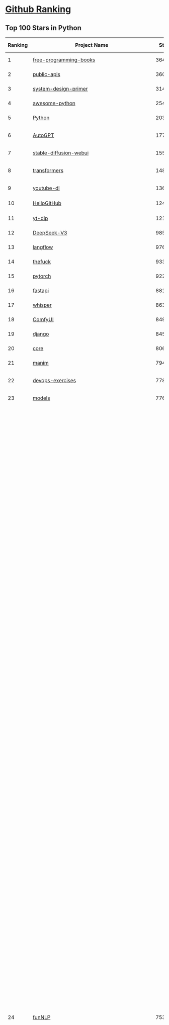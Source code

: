 [Github Ranking](../README.md)
==========

## Top 100 Stars in Python

| Ranking | Project Name | Stars | Forks | Language | Open Issues | Description | Last Commit |
| ------- | ------------ | ----- | ----- | -------- | ----------- | ----------- | ----------- |
| 1 | [free-programming-books](https://github.com/EbookFoundation/free-programming-books) | 364767 | 63879 | Python | 31 | :books: Freely available programming books | 2025-08-09T10:39:09Z |
| 2 | [public-apis](https://github.com/public-apis/public-apis) | 360587 | 37840 | Python | 2 | A collective list of free APIs | 2025-05-20T15:56:34Z |
| 3 | [system-design-primer](https://github.com/donnemartin/system-design-primer) | 314877 | 51670 | Python | 248 | Learn how to design large-scale systems. Prep for the system design interview.  Includes Anki flashcards. | 2025-05-21T11:13:33Z |
| 4 | [awesome-python](https://github.com/vinta/awesome-python) | 254240 | 26087 | Python | 0 | An opinionated list of awesome Python frameworks, libraries, software and resources. | 2025-07-17T16:35:51Z |
| 5 | [Python](https://github.com/TheAlgorithms/Python) | 203873 | 47277 | Python | 74 | All Algorithms implemented in Python | 2025-08-04T18:14:41Z |
| 6 | [AutoGPT](https://github.com/Significant-Gravitas/AutoGPT) | 177636 | 45921 | Python | 138 | AutoGPT is the vision of accessible AI for everyone, to use and to build on. Our mission is to provide the tools, so that you can focus on what matters. | 2025-08-10T03:43:43Z |
| 7 | [stable-diffusion-webui](https://github.com/AUTOMATIC1111/stable-diffusion-webui) | 155402 | 28822 | Python | 2362 | Stable Diffusion web UI | 2025-05-03T06:17:03Z |
| 8 | [transformers](https://github.com/huggingface/transformers) | 148126 | 29964 | Python | 1085 | 🤗 Transformers: the model-definition framework for state-of-the-art machine learning models in text, vision, audio, and multimodal models, for both inference and training.  | 2025-08-09T08:52:00Z |
| 9 | [youtube-dl](https://github.com/ytdl-org/youtube-dl) | 136807 | 10422 | Python | 3643 | Command-line program to download videos from YouTube.com and other video sites | 2025-05-04T11:53:05Z |
| 10 | [HelloGitHub](https://github.com/521xueweihan/HelloGitHub) | 124392 | 10623 | Python | 210 | :octocat: 分享 GitHub 上有趣、入门级的开源项目。Share interesting, entry-level open source projects on GitHub. | 2025-07-30T17:30:00Z |
| 11 | [yt-dlp](https://github.com/yt-dlp/yt-dlp) | 121834 | 9685 | Python | 1612 | A feature-rich command-line audio/video downloader | 2025-08-08T04:04:31Z |
| 12 | [DeepSeek-V3](https://github.com/deepseek-ai/DeepSeek-V3) | 98569 | 16056 | Python | 28 | None | 2025-06-27T08:46:37Z |
| 13 | [langflow](https://github.com/langflow-ai/langflow) | 97622 | 7310 | Python | 434 | Langflow is a powerful tool for building and deploying AI-powered agents and workflows. | 2025-08-10T00:33:56Z |
| 14 | [thefuck](https://github.com/nvbn/thefuck) | 93364 | 3737 | Python | 287 | Magnificent app which corrects your previous console command. | 2024-07-19T14:56:13Z |
| 15 | [pytorch](https://github.com/pytorch/pytorch) | 92243 | 24903 | Python | 15397 | Tensors and Dynamic neural networks in Python with strong GPU acceleration | 2025-08-10T03:42:33Z |
| 16 | [fastapi](https://github.com/fastapi/fastapi) | 88198 | 7708 | Python | 49 | FastAPI framework, high performance, easy to learn, fast to code, ready for production | 2025-08-08T10:32:11Z |
| 17 | [whisper](https://github.com/openai/whisper) | 86337 | 10623 | Python | 0 | Robust Speech Recognition via Large-Scale Weak Supervision | 2025-06-26T01:05:52Z |
| 18 | [ComfyUI](https://github.com/comfyanonymous/ComfyUI) | 84999 | 9420 | Python | 2471 | The most powerful and modular diffusion model GUI, api and backend with a graph/nodes interface. | 2025-08-09T16:49:25Z |
| 19 | [django](https://github.com/django/django) | 84530 | 32777 | Python | 0 | The Web framework for perfectionists with deadlines. | 2025-08-08T19:39:50Z |
| 20 | [core](https://github.com/home-assistant/core) | 80646 | 34626 | Python | 2415 | :house_with_garden: Open source home automation that puts local control and privacy first. | 2025-08-09T19:52:41Z |
| 21 | [manim](https://github.com/3b1b/manim) | 79406 | 6825 | Python | 450 | Animation engine for explanatory math videos | 2025-06-14T15:50:43Z |
| 22 | [devops-exercises](https://github.com/bregman-arie/devops-exercises) | 77881 | 17474 | Python | 35 | Linux, Jenkins, AWS, SRE, Prometheus, Docker, Python, Ansible, Git, Kubernetes, Terraform, OpenStack, SQL, NoSQL, Azure, GCP, DNS, Elastic, Network, Virtualization. DevOps Interview Questions | 2025-08-07T17:27:38Z |
| 23 | [models](https://github.com/tensorflow/models) | 77625 | 45517 | Python | 1076 | Models and examples built with TensorFlow | 2025-08-07T19:16:45Z |
| 24 | [funNLP](https://github.com/fighting41love/funNLP) | 75336 | 14950 | Python | 34 | 中英文敏感词、语言检测、中外手机/电话归属地/运营商查询、名字推断性别、手机号抽取、身份证抽取、邮箱抽取、中日文人名库、中文缩写库、拆字词典、词汇情感值、停用词、反动词表、暴恐词表、繁简体转换、英文模拟中文发音、汪峰歌词生成器、职业名称词库、同义词库、反义词库、否定词库、汽车品牌词库、汽车零件词库、连续英文切割、各种中文词向量、公司名字大全、古诗词库、IT词库、财经词库、成语词库、地名词库、历史名人词库、诗词词库、医学词库、饮食词库、法律词库、汽车词库、动物词库、中文聊天语料、中文谣言数据、百度中文问答数据集、句子相似度匹配算法集合、bert资源、文本生成&摘要相关工具、cocoNLP信息抽取工具、国内电话号码正则匹配、清华大学XLORE:中英文跨语言百科知识图谱、清华大学人工智能技术系列报告、自然语言生成、NLU太难了系列、自动对联数据及机器人、用户名黑名单列表、罪名法务名词及分类模型、微信公众号语料、cs224n深度学习自然语言处理课程、中文手写汉字识别、中文自然语言处理 语料/数据集、变量命名神器、分词语料库+代码、任务型对话英文数据集、ASR 语音数据集 + 基于深度学习的中文语音识别系统、笑声检测器、Microsoft多语言数字/单位/如日期时间识别包、中华新华字典数据库及api(包括常用歇后语、成语、词语和汉字)、文档图谱自动生成、SpaCy 中文模型、Common Voice语音识别数据集新版、神经网络关系抽取、基于bert的命名实体识别、关键词(Keyphrase)抽取包pke、基于医疗领域知识图谱的问答系统、基于依存句法与语义角色标注的事件三元组抽取、依存句法分析4万句高质量标注数据、cnocr：用来做中文OCR的Python3包、中文人物关系知识图谱项目、中文nlp竞赛项目及代码汇总、中文字符数据、speech-aligner: 从“人声语音”及其“语言文本”产生音素级别时间对齐标注的工具、AmpliGraph: 知识图谱表示学习(Python)库：知识图谱概念链接预测、Scattertext 文本可视化(python)、语言/知识表示工具：BERT & ERNIE、中文对比英文自然语言处理NLP的区别综述、Synonyms中文近义词工具包、HarvestText领域自适应文本挖掘工具（新词发现-情感分析-实体链接等）、word2word：(Python)方便易用的多语言词-词对集：62种语言/3,564个多语言对、语音识别语料生成工具：从具有音频/字幕的在线视频创建自动语音识别(ASR)语料库、构建医疗实体识别的模型（包含词典和语料标注）、单文档非监督的关键词抽取、Kashgari中使用gpt-2语言模型、开源的金融投资数据提取工具、文本自动摘要库TextTeaser: 仅支持英文、人民日报语料处理工具集、一些关于自然语言的基本模型、基于14W歌曲知识库的问答尝试--功能包括歌词接龙and已知歌词找歌曲以及歌曲歌手歌词三角关系的问答、基于Siamese bilstm模型的相似句子判定模型并提供训练数据集和测试数据集、用Transformer编解码模型实现的根据Hacker News文章标题自动生成评论、用BERT进行序列标记和文本分类的模板代码、LitBank：NLP数据集——支持自然语言处理和计算人文学科任务的100部带标记英文小说语料、百度开源的基准信息抽取系统、虚假新闻数据集、Facebook: LAMA语言模型分析，提供Transformer-XL/BERT/ELMo/GPT预训练语言模型的统一访问接口、CommonsenseQA：面向常识的英文QA挑战、中文知识图谱资料、数据及工具、各大公司内部里大牛分享的技术文档 PDF 或者 PPT、自然语言生成SQL语句（英文）、中文NLP数据增强（EDA）工具、英文NLP数据增强工具 、基于医药知识图谱的智能问答系统、京东商品知识图谱、基于mongodb存储的军事领域知识图谱问答项目、基于远监督的中文关系抽取、语音情感分析、中文ULMFiT-情感分析-文本分类-语料及模型、一个拍照做题程序、世界各国大规模人名库、一个利用有趣中文语料库 qingyun 训练出来的中文聊天机器人、中文聊天机器人seqGAN、省市区镇行政区划数据带拼音标注、教育行业新闻语料库包含自动文摘功能、开放了对话机器人-知识图谱-语义理解-自然语言处理工具及数据、中文知识图谱：基于百度百科中文页面-抽取三元组信息-构建中文知识图谱、masr: 中文语音识别-提供预训练模型-高识别率、Python音频数据增广库、中文全词覆盖BERT及两份阅读理解数据、ConvLab：开源多域端到端对话系统平台、中文自然语言处理数据集、基于最新版本rasa搭建的对话系统、基于TensorFlow和BERT的管道式实体及关系抽取、一个小型的证券知识图谱/知识库、复盘所有NLP比赛的TOP方案、OpenCLaP：多领域开源中文预训练语言模型仓库、UER：基于不同语料+编码器+目标任务的中文预训练模型仓库、中文自然语言处理向量合集、基于金融-司法领域(兼有闲聊性质)的聊天机器人、g2pC：基于上下文的汉语读音自动标记模块、Zincbase 知识图谱构建工具包、诗歌质量评价/细粒度情感诗歌语料库、快速转化「中文数字」和「阿拉伯数字」、百度知道问答语料库、基于知识图谱的问答系统、jieba_fast 加速版的jieba、正则表达式教程、中文阅读理解数据集、基于BERT等最新语言模型的抽取式摘要提取、Python利用深度学习进行文本摘要的综合指南、知识图谱深度学习相关资料整理、维基大规模平行文本语料、StanfordNLP 0.2.0：纯Python版自然语言处理包、NeuralNLP-NeuralClassifier：腾讯开源深度学习文本分类工具、端到端的封闭域对话系统、中文命名实体识别：NeuroNER vs. BertNER、新闻事件线索抽取、2019年百度的三元组抽取比赛：“科学空间队”源码、基于依存句法的开放域文本知识三元组抽取和知识库构建、中文的GPT2训练代码、ML-NLP - 机器学习(Machine Learning)NLP面试中常考到的知识点和代码实现、nlp4han:中文自然语言处理工具集(断句/分词/词性标注/组块/句法分析/语义分析/NER/N元语法/HMM/代词消解/情感分析/拼写检查、XLM：Facebook的跨语言预训练语言模型、用基于BERT的微调和特征提取方法来进行知识图谱百度百科人物词条属性抽取、中文自然语言处理相关的开放任务-数据集-当前最佳结果、CoupletAI - 基于CNN+Bi-LSTM+Attention 的自动对对联系统、抽象知识图谱、MiningZhiDaoQACorpus - 580万百度知道问答数据挖掘项目、brat rapid annotation tool: 序列标注工具、大规模中文知识图谱数据：1.4亿实体、数据增强在机器翻译及其他nlp任务中的应用及效果、allennlp阅读理解:支持多种数据和模型、PDF表格数据提取工具 、 Graphbrain：AI开源软件库和科研工具，目的是促进自动意义提取和文本理解以及知识的探索和推断、简历自动筛选系统、基于命名实体识别的简历自动摘要、中文语言理解测评基准，包括代表性的数据集&基准模型&语料库&排行榜、树洞 OCR 文字识别 、从包含表格的扫描图片中识别表格和文字、语声迁移、Python口语自然语言处理工具集(英文)、 similarity：相似度计算工具包，java编写、海量中文预训练ALBERT模型 、Transformers 2.0 、基于大规模音频数据集Audioset的音频增强 、Poplar：网页版自然语言标注工具、图片文字去除，可用于漫画翻译 、186种语言的数字叫法库、Amazon发布基于知识的人-人开放领域对话数据集 、中文文本纠错模块代码、繁简体转换 、 Python实现的多种文本可读性评价指标、类似于人名/地名/组织机构名的命名体识别数据集 、东南大学《知识图谱》研究生课程(资料)、. 英文拼写检查库 、 wwsearch是企业微信后台自研的全文检索引擎、CHAMELEON：深度学习新闻推荐系统元架构 、 8篇论文梳理BERT相关模型进展与反思、DocSearch：免费文档搜索引擎、 LIDA：轻量交互式对话标注工具 、aili - the fastest in-memory index in the East 东半球最快并发索引 、知识图谱车音工作项目、自然语言生成资源大全 、中日韩分词库mecab的Python接口库、中文文本摘要/关键词提取、汉字字符特征提取器 (featurizer)，提取汉字的特征（发音特征、字形特征）用做深度学习的特征、中文生成任务基准测评 、中文缩写数据集、中文任务基准测评 - 代表性的数据集-基准(预训练)模型-语料库-baseline-工具包-排行榜、PySS3：面向可解释AI的SS3文本分类器机器可视化工具 、中文NLP数据集列表、COPE - 格律诗编辑程序、doccano：基于网页的开源协同多语言文本标注工具 、PreNLP：自然语言预处理库、简单的简历解析器，用来从简历中提取关键信息、用于中文闲聊的GPT2模型：GPT2-chitchat、基于检索聊天机器人多轮响应选择相关资源列表(Leaderboards、Datasets、Papers)、(Colab)抽象文本摘要实现集锦(教程 、词语拼音数据、高效模糊搜索工具、NLP数据增广资源集、微软对话机器人框架 、 GitHub Typo Corpus：大规模GitHub多语言拼写错误/语法错误数据集、TextCluster：短文本聚类预处理模块 Short text cluster、面向语音识别的中文文本规范化、BLINK：最先进的实体链接库、BertPunc：基于BERT的最先进标点修复模型、Tokenizer：快速、可定制的文本词条化库、中文语言理解测评基准，包括代表性的数据集、基准(预训练)模型、语料库、排行榜、spaCy 医学文本挖掘与信息提取 、 NLP任务示例项目代码集、 python拼写检查库、chatbot-list - 行业内关于智能客服、聊天机器人的应用和架构、算法分享和介绍、语音质量评价指标(MOSNet, BSSEval, STOI, PESQ, SRMR)、 用138GB语料训练的法文RoBERTa预训练语言模型 、BERT-NER-Pytorch：三种不同模式的BERT中文NER实验、无道词典 - 有道词典的命令行版本，支持英汉互查和在线查询、2019年NLP亮点回顾、 Chinese medical dialogue data 中文医疗对话数据集 、最好的汉字数字(中文数字)-阿拉伯数字转换工具、 基于百科知识库的中文词语多词义/义项获取与特定句子词语语义消歧、awesome-nlp-sentiment-analysis - 情感分析、情绪原因识别、评价对象和评价词抽取、LineFlow：面向所有深度学习框架的NLP数据高效加载器、中文医学NLP公开资源整理 、MedQuAD：(英文)医学问答数据集、将自然语言数字串解析转换为整数和浮点数、Transfer Learning in Natural Language Processing (NLP) 、面向语音识别的中文/英文发音辞典、Tokenizers：注重性能与多功能性的最先进分词器、CLUENER 细粒度命名实体识别 Fine Grained Named Entity Recognition、 基于BERT的中文命名实体识别、中文谣言数据库、NLP数据集/基准任务大列表、nlp相关的一些论文及代码, 包括主题模型、词向量(Word Embedding)、命名实体识别(NER)、文本分类(Text Classificatin)、文本生成(Text Generation)、文本相似性(Text Similarity)计算等，涉及到各种与nlp相关的算法，基于keras和tensorflow 、Python文本挖掘/NLP实战示例、 Blackstone：面向非结构化法律文本的spaCy pipeline和NLP模型通过同义词替换实现文本“变脸” 、中文 预训练 ELECTREA 模型: 基于对抗学习 pretrain Chinese Model 、albert-chinese-ner - 用预训练语言模型ALBERT做中文NER 、基于GPT2的特定主题文本生成/文本增广、开源预训练语言模型合集、多语言句向量包、编码、标记和实现：一种可控高效的文本生成方法、 英文脏话大列表 、attnvis：GPT2、BERT等transformer语言模型注意力交互可视化、CoVoST：Facebook发布的多语种语音-文本翻译语料库，包括11种语言(法语、德语、荷兰语、俄语、西班牙语、意大利语、土耳其语、波斯语、瑞典语、蒙古语和中文)的语音、文字转录及英文译文、Jiagu自然语言处理工具 - 以BiLSTM等模型为基础，提供知识图谱关系抽取 中文分词 词性标注 命名实体识别 情感分析 新词发现 关键词 文本摘要 文本聚类等功能、用unet实现对文档表格的自动检测，表格重建、NLP事件提取文献资源列表 、 金融领域自然语言处理研究资源大列表、CLUEDatasetSearch - 中英文NLP数据集：搜索所有中文NLP数据集，附常用英文NLP数据集 、medical_NER - 中文医学知识图谱命名实体识别 、(哈佛)讲因果推理的免费书、知识图谱相关学习资料/数据集/工具资源大列表、Forte：灵活强大的自然语言处理pipeline工具集 、Python字符串相似性算法库、PyLaia：面向手写文档分析的深度学习工具包、TextFooler：针对文本分类/推理的对抗文本生成模块、Haystack：灵活、强大的可扩展问答(QA)框架、中文关键短语抽取工具 | 2024-05-10T07:38:24Z |
| 25 | [Deep-Live-Cam](https://github.com/hacksider/Deep-Live-Cam) | 72392 | 10431 | Python | 66 | real time face swap and one-click video deepfake with only a single image | 2025-08-07T18:26:51Z |
| 26 | [d2l-zh](https://github.com/d2l-ai/d2l-zh) | 71510 | 11782 | Python | 0 | 《动手学深度学习》：面向中文读者、能运行、可讨论。中英文版被70多个国家的500多所大学用于教学。 | 2024-07-30T09:32:19Z |
| 27 | [markitdown](https://github.com/microsoft/markitdown) | 70749 | 3834 | Python | 249 | Python tool for converting files and office documents to Markdown. | 2025-06-04T04:09:25Z |
| 28 | [screenshot-to-code](https://github.com/abi/screenshot-to-code) | 70543 | 8718 | Python | 100 | Drop in a screenshot and convert it to clean code (HTML/Tailwind/React/Vue) | 2025-07-27T20:51:24Z |
| 29 | [flask](https://github.com/pallets/flask) | 70148 | 16517 | Python | 6 | The Python micro framework for building web applications. | 2025-06-12T20:48:14Z |
| 30 | [awesome-machine-learning](https://github.com/josephmisiti/awesome-machine-learning) | 69255 | 15039 | Python | 1 | A curated list of awesome Machine Learning frameworks, libraries and software. | 2025-06-25T14:00:11Z |
| 31 | [PayloadsAllTheThings](https://github.com/swisskyrepo/PayloadsAllTheThings) | 69083 | 15792 | Python | 0 | A list of useful payloads and bypass for Web Application Security and Pentest/CTF | 2025-08-03T14:33:50Z |
| 32 | [gpt_academic](https://github.com/binary-husky/gpt_academic) | 69076 | 8364 | Python | 262 | 为GPT/GLM等LLM大语言模型提供实用化交互接口，特别优化论文阅读/润色/写作体验，模块化设计，支持自定义快捷按钮&函数插件，支持Python和C++等项目剖析&自译解功能，PDF/LaTex论文翻译&总结功能，支持并行问询多种LLM模型，支持chatglm3等本地模型。接入通义千问, deepseekcoder, 讯飞星火, 文心一言, llama2, rwkv, claude2, moss等。 | 2025-07-31T14:22:25Z |
| 33 | [cpython](https://github.com/python/cpython) | 68269 | 32533 | Python | 7261 | The Python programming language | 2025-08-09T18:25:49Z |
| 34 | [sherlock](https://github.com/sherlock-project/sherlock) | 67897 | 7816 | Python | 104 | Hunt down social media accounts by username across social networks | 2025-05-06T09:55:10Z |
| 35 | [browser-use](https://github.com/browser-use/browser-use) | 67269 | 7768 | Python | 502 | 🌐 Make websites accessible for AI agents. Automate tasks online with ease. | 2025-08-10T03:39:31Z |
| 36 | [new-pac](https://github.com/Alvin9999/new-pac) | 66627 | 10234 | Python | 434 | 翻墙-科学上网、自由上网、免费科学上网、免费翻墙、fanqiang、油管youtube/视频下载、软件、VPN、一键翻墙浏览器，vps一键搭建翻墙服务器脚本/教程，免费shadowsocks/ss/ssr/v2ray/goflyway账号/节点，翻墙梯子，电脑、手机、iOS、安卓、windows、Mac、Linux、路由器翻墙、科学上网、youtube视频下载、youtube油管镜像/免翻墙网站、美区apple id共享账号、翻墙-科学上网-梯子 | 2025-08-10T04:00:24Z |
| 37 | [ansible](https://github.com/ansible/ansible) | 65886 | 24055 | Python | 543 | Ansible is a radically simple IT automation platform that makes your applications and systems easier to deploy and maintain. Automate everything from code deployment to network configuration to cloud management, in a language that approaches plain English, using SSH, with no agents to install on remote systems. https://docs.ansible.com. | 2025-08-08T19:51:00Z |
| 38 | [gpt4free](https://github.com/xtekky/gpt4free) | 64890 | 13694 | Python | 10 | The official gpt4free repository \| various collection of powerful language models \| o4, o3 and deepseek r1, gpt-4.1, gemini 2.5 | 2025-08-10T03:36:27Z |
| 39 | [keras](https://github.com/keras-team/keras) | 63299 | 19604 | Python | 228 | Deep Learning for humans | 2025-08-09T17:37:50Z |
| 40 | [scikit-learn](https://github.com/scikit-learn/scikit-learn) | 62944 | 26121 | Python | 1585 | scikit-learn: machine learning in Python | 2025-08-08T16:17:51Z |
| 41 | [annotated_deep_learning_paper_implementations](https://github.com/labmlai/annotated_deep_learning_paper_implementations) | 62394 | 6320 | Python | 24 | 🧑‍🏫 60+ Implementations/tutorials of deep learning papers with side-by-side notes 📝; including transformers (original, xl, switch, feedback, vit, ...), optimizers (adam, adabelief, sophia, ...), gans(cyclegan, stylegan2, ...), 🎮 reinforcement learning (ppo, dqn), capsnet, distillation, ... 🧠 | 2025-08-08T14:30:57Z |
| 42 | [OpenHands](https://github.com/All-Hands-AI/OpenHands) | 61902 | 7355 | Python | 297 | 🙌 OpenHands: Code Less, Make More | 2025-08-10T02:48:33Z |
| 43 | [open-interpreter](https://github.com/openinterpreter/open-interpreter) | 60215 | 5153 | Python | 227 | A natural language interface for computers | 2025-08-06T17:38:07Z |
| 44 | [localstack](https://github.com/localstack/localstack) | 60033 | 4217 | Python | 237 | 💻 A fully functional local AWS cloud stack. Develop and test your cloud & Serverless apps offline | 2025-08-09T20:45:06Z |
| 45 | [llama](https://github.com/meta-llama/llama) | 58611 | 9792 | Python | 441 | Inference code for Llama models | 2025-01-26T21:42:26Z |
| 46 | [scrapy](https://github.com/scrapy/scrapy) | 57892 | 11003 | Python | 465 | Scrapy, a fast high-level web crawling & scraping framework for Python. | 2025-08-08T17:15:41Z |
| 47 | [MetaGPT](https://github.com/FoundationAgents/MetaGPT) | 57755 | 6942 | Python | 11 | 🌟 The Multi-Agent Framework: First AI Software Company, Towards Natural Language Programming | 2025-06-30T11:45:55Z |
| 48 | [awesome-llm-apps](https://github.com/Shubhamsaboo/awesome-llm-apps) | 56639 | 6700 | Python | 4 | Collection of awesome LLM apps with AI Agents and RAG using OpenAI, Anthropic, Gemini and opensource models. | 2025-08-08T22:07:40Z |
| 49 | [private-gpt](https://github.com/zylon-ai/private-gpt) | 56440 | 7579 | Python | 252 | Interact with your documents using the power of GPT, 100% privately, no data leaks | 2024-11-13T19:30:32Z |
| 50 | [you-get](https://github.com/soimort/you-get) | 56284 | 9799 | Python | 0 | :arrow_double_down: Dumb downloader that scrapes the web | 2025-04-27T15:33:25Z |
| 51 | [LLaMA-Factory](https://github.com/hiyouga/LLaMA-Factory) | 55867 | 6851 | Python | 544 | Unified Efficient Fine-Tuning of 100+ LLMs & VLMs (ACL 2024) | 2025-08-08T12:24:21Z |
| 52 | [openpilot](https://github.com/commaai/openpilot) | 55711 | 10035 | Python | 131 | openpilot is an operating system for robotics. Currently, it upgrades the driver assistance system on 300+ supported cars. | 2025-08-10T03:36:51Z |
| 53 | [face_recognition](https://github.com/ageitgey/face_recognition) | 55218 | 13649 | Python | 774 | The world's simplest facial recognition api for Python and the command line | 2024-08-21T06:22:36Z |
| 54 | [yolov5](https://github.com/ultralytics/yolov5) | 54953 | 17124 | Python | 258 | YOLOv5 🚀 in PyTorch > ONNX > CoreML > TFLite | 2025-08-03T09:33:59Z |
| 55 | [Real-Time-Voice-Cloning](https://github.com/CorentinJ/Real-Time-Voice-Cloning) | 54827 | 9052 | Python | 205 | Clone a voice in 5 seconds to generate arbitrary speech in real-time | 2025-05-30T11:41:05Z |
| 56 | [vllm](https://github.com/vllm-project/vllm) | 54704 | 9256 | Python | 1801 | A high-throughput and memory-efficient inference and serving engine for LLMs | 2025-08-10T03:50:48Z |
| 57 | [gpt-engineer](https://github.com/AntonOsika/gpt-engineer) | 54675 | 7254 | Python | 31 | CLI platform to experiment with codegen. Precursor to: https://lovable.dev | 2025-05-14T10:15:10Z |
| 58 | [faceswap](https://github.com/deepfakes/faceswap) | 54372 | 13430 | Python | 34 | Deepfakes Software For All | 2025-07-11T17:20:12Z |
| 59 | [rich](https://github.com/Textualize/rich) | 53233 | 1867 | Python | 207 | Rich is a Python library for rich text and beautiful formatting in the terminal. | 2025-07-25T07:35:18Z |
| 60 | [hackingtool](https://github.com/Z4nzu/hackingtool) | 53182 | 5739 | Python | 52 | ALL IN ONE Hacking Tool For Hackers | 2025-03-03T15:17:19Z |
| 61 | [requests](https://github.com/psf/requests) | 53147 | 9521 | Python | 198 | A simple, yet elegant, HTTP library. | 2025-08-06T12:36:19Z |
| 62 | [PaddleOCR](https://github.com/PaddlePaddle/PaddleOCR) | 52448 | 8500 | Python | 133 | Awesome multilingual OCR and Document Parsing toolkits based on PaddlePaddle (practical ultra lightweight OCR system, support 80+ languages recognition, provide data annotation and synthesis tools, support training and deployment among server, mobile, embedded and IoT devices) | 2025-08-07T11:15:06Z |
| 63 | [crawl4ai](https://github.com/unclecode/crawl4ai) | 50632 | 4961 | Python | 152 | 🚀🤖 Crawl4AI: Open-source LLM Friendly Web Crawler & Scraper. Don't be shy, join here: https://discord.gg/jP8KfhDhyN | 2025-08-09T14:08:11Z |
| 64 | [grok-1](https://github.com/xai-org/grok-1) | 50401 | 8361 | Python | 0 | Grok open release | 2024-08-30T04:17:25Z |
| 65 | [GPT-SoVITS](https://github.com/RVC-Boss/GPT-SoVITS) | 49811 | 5466 | Python | 704 | 1 min voice data can also be used to train a good TTS model! (few shot voice cloning) | 2025-08-02T09:47:15Z |
| 66 | [OpenManus](https://github.com/FoundationAgents/OpenManus) | 48846 | 8560 | Python | 399 | No fortress, purely open ground.  OpenManus is Coming. | 2025-07-28T16:26:05Z |
| 67 | [OpenBB](https://github.com/OpenBB-finance/OpenBB) | 48804 | 4515 | Python | 49 | Financial data aggregator for humans and AI agents. | 2025-08-09T07:14:13Z |
| 68 | [autogen](https://github.com/microsoft/autogen) | 48496 | 7417 | Python | 392 | A programming framework for agentic AI 🤖 PyPi: autogen-agentchat Discord: https://aka.ms/autogen-discord Office Hour: https://aka.ms/autogen-officehour | 2025-08-07T00:26:14Z |
| 69 | [30-Days-Of-Python](https://github.com/Asabeneh/30-Days-Of-Python) | 48337 | 9223 | Python | 53 | 30 days of Python programming challenge is a step-by-step guide to learn the Python programming language in 30 days. This challenge may take more than100 days, follow your own pace.  These videos may help too: https://www.youtube.com/channel/UC7PNRuno1rzYPb1xLa4yktw | 2025-06-04T21:49:56Z |
| 70 | [professional-programming](https://github.com/charlax/professional-programming) | 47902 | 3809 | Python | 1 | A collection of learning resources for curious software engineers | 2025-08-03T20:57:30Z |
| 71 | [big-list-of-naughty-strings](https://github.com/minimaxir/big-list-of-naughty-strings) | 47373 | 2160 | Python | 69 | The Big List of Naughty Strings is a list of strings which have a high probability of causing issues when used as user-input data. | 2024-04-18T03:26:59Z |
| 72 | [pandas](https://github.com/pandas-dev/pandas) | 46238 | 18776 | Python | 3596 | Flexible and powerful data analysis / manipulation library for Python, providing labeled data structures similar to R data.frame objects, statistical functions, and much more | 2025-08-08T19:54:59Z |
| 73 | [Fooocus](https://github.com/lllyasviel/Fooocus) | 45985 | 7357 | Python | 210 | Focus on prompting and generating | 2025-01-24T10:55:35Z |
| 74 | [odoo](https://github.com/odoo/odoo) | 44913 | 29015 | Python | 3275 | Odoo. Open Source Apps To Grow Your Business. | 2025-08-10T01:41:23Z |
| 75 | [text-generation-webui](https://github.com/oobabooga/text-generation-webui) | 44634 | 5751 | Python | 2579 | LLM UI with advanced features, easy setup, and multiple backend support. | 2025-08-10T04:03:59Z |
| 76 | [ultralytics](https://github.com/ultralytics/ultralytics) | 44175 | 8646 | Python | 242 | Ultralytics YOLO 🚀 | 2025-08-10T02:18:12Z |
| 77 | [unsloth](https://github.com/unslothai/unsloth) | 43658 | 3522 | Python | 699 | Fine-tuning & Reinforcement Learning for LLMs. 🦥 Train OpenAI gpt-oss, Qwen3, Llama 4, DeepSeek-R1, Gemma 3, TTS 2x faster with 70% less VRAM. | 2025-08-09T22:53:29Z |
| 78 | [llama_index](https://github.com/run-llama/llama_index) | 43592 | 6264 | Python | 228 | LlamaIndex is the leading framework for building LLM-powered agents over your data. | 2025-08-09T17:51:08Z |
| 79 | [nanoGPT](https://github.com/karpathy/nanoGPT) | 43483 | 7329 | Python | 225 | The simplest, fastest repository for training/finetuning medium-sized GPTs. | 2024-12-09T23:53:04Z |
| 80 | [TTS](https://github.com/coqui-ai/TTS) | 41928 | 5488 | Python | 3 | 🐸💬 - a deep learning toolkit for Text-to-Speech, battle-tested in research and production | 2024-08-16T12:07:14Z |
| 81 | [python-patterns](https://github.com/faif/python-patterns) | 41899 | 7035 | Python | 10 | A collection of design patterns/idioms in Python | 2025-07-19T00:16:40Z |
| 82 | [sentry](https://github.com/getsentry/sentry) | 41685 | 4402 | Python | 2156 | Developer-first error tracking and performance monitoring | 2025-08-10T02:41:04Z |
| 83 | [MinerU](https://github.com/opendatalab/MinerU) | 41600 | 3421 | Python | 122 | A high-quality tool for convert PDF to Markdown and JSON.一站式开源高质量数据提取工具，将PDF转换成Markdown和JSON格式。 | 2025-08-08T05:32:43Z |
| 84 | [stablediffusion](https://github.com/Stability-AI/stablediffusion) | 41499 | 5296 | Python | 248 | High-Resolution Image Synthesis with Latent Diffusion Models | 2025-06-25T14:18:37Z |
| 85 | [airflow](https://github.com/apache/airflow) | 41475 | 15432 | Python | 1297 | Apache Airflow - A platform to programmatically author, schedule, and monitor workflows | 2025-08-10T03:07:05Z |
| 86 | [diagrams](https://github.com/mingrammer/diagrams) | 41294 | 2656 | Python | 311 | :art: Diagram as Code for prototyping cloud system architectures | 2025-07-22T11:31:47Z |
| 87 | [freqtrade](https://github.com/freqtrade/freqtrade) | 41274 | 8377 | Python | 28 | Free, open source crypto trading bot | 2025-08-09T14:12:11Z |
| 88 | [ailearning](https://github.com/apachecn/ailearning) | 41233 | 11578 | Python | 3 | AiLearning：数据分析+机器学习实战+线性代数+PyTorch+NLTK+TF2 | 2024-11-12T16:21:55Z |
| 89 | [ChatGLM-6B](https://github.com/zai-org/ChatGLM-6B) | 41110 | 5214 | Python | 557 | ChatGLM-6B: An Open Bilingual Dialogue Language Model \| 开源双语对话语言模型 | 2024-06-27T04:05:25Z |
| 90 | [ColossalAI](https://github.com/hpcaitech/ColossalAI) | 41069 | 4529 | Python | 434 | Making large AI models cheaper, faster and more accessible | 2025-08-06T06:16:57Z |
| 91 | [streamlit](https://github.com/streamlit/streamlit) | 40834 | 3642 | Python | 1110 | Streamlit — A faster way to build and share data apps. | 2025-08-10T03:09:23Z |
| 92 | [black](https://github.com/psf/black) | 40780 | 2615 | Python | 329 | The uncompromising Python code formatter | 2025-08-04T12:24:49Z |
| 93 | [mitmproxy](https://github.com/mitmproxy/mitmproxy) | 40093 | 4269 | Python | 333 | An interactive TLS-capable intercepting HTTP proxy for penetration testers and software developers. | 2025-08-08T06:08:30Z |
| 94 | [cheat.sh](https://github.com/chubin/cheat.sh) | 39817 | 1841 | Python | 124 | the only cheat sheet you need | 2025-08-08T05:15:06Z |
| 95 | [DeepSpeed](https://github.com/deepspeedai/DeepSpeed) | 39686 | 4506 | Python | 1084 | DeepSpeed is a deep learning optimization library that makes distributed training and inference easy, efficient, and effective. | 2025-08-10T02:37:44Z |
| 96 | [bert](https://github.com/google-research/bert) | 39406 | 9694 | Python | 790 | TensorFlow code and pre-trained models for BERT | 2024-07-23T23:39:41Z |
| 97 | [gradio](https://github.com/gradio-app/gradio) | 39402 | 3021 | Python | 434 | Build and share delightful machine learning apps, all in Python. 🌟 Star to support our work! | 2025-08-09T03:13:39Z |
| 98 | [Deep-Learning-Papers-Reading-Roadmap](https://github.com/floodsung/Deep-Learning-Papers-Reading-Roadmap) | 39214 | 7349 | Python | 52 | Deep Learning papers reading roadmap for anyone who are eager to learn this amazing tech! | 2022-11-27T13:18:32Z |
| 99 | [ai-hedge-fund](https://github.com/virattt/ai-hedge-fund) | 39185 | 6893 | Python | 17 | An AI Hedge Fund Team | 2025-08-09T21:17:55Z |
| 100 | [MoneyPrinterTurbo](https://github.com/harry0703/MoneyPrinterTurbo) | 38961 | 5630 | Python | 179 | 利用AI大模型，一键生成高清短视频 Generate short videos with one click using AI LLM. | 2025-06-11T06:34:54Z |

